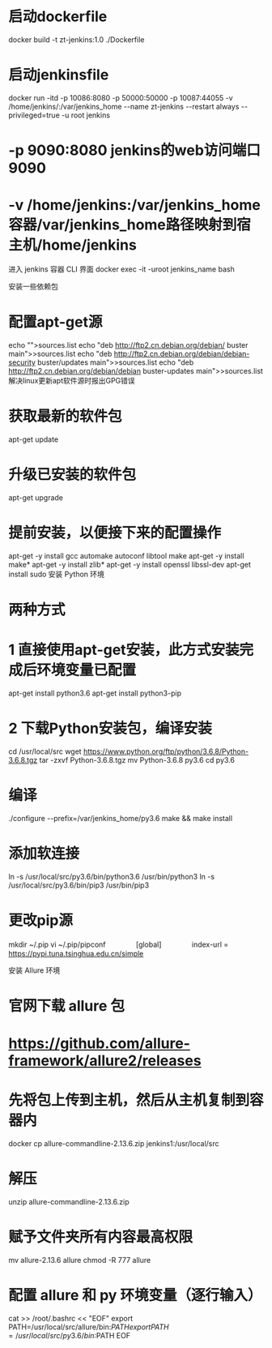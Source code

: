 # 启动dockerfile

docker build -t zt-jenkins:1.0 ./Dockerfile

# 启动jenkinsfile

docker run -itd -p 10086:8080 -p 50000:50000 -p 10087:44055 -v /home/jenkins/:/var/jenkins_home --name zt-jenkins --restart always --privileged=true -u root jenkins

# -p 9090:8080 jenkins的web访问端口9090

# -v /home/jenkins:/var/jenkins_home 容器/var/jenkins_home路径映射到宿主机/home/jenkins

进入 jenkins 容器 CLI 界面
docker exec -it -uroot jenkins_name bash

安装一些依赖包

# 配置apt-get源

echo "">sources.list
echo "deb <http://ftp2.cn.debian.org/debian/> buster main">>sources.list
echo "deb <http://ftp2.cn.debian.org/debian/debian-security> buster/updates main">>sources.list
echo "deb <http://ftp2.cn.debian.org/debian/debian> buster-updates main">>sources.list
解决linux更新apt软件源时报出GPG错误

# 获取最新的软件包

apt-get update

# 升级已安装的软件包

apt-get upgrade

# 提前安装，以便接下来的配置操作

apt-get -y install gcc automake autoconf libtool make
apt-get -y install make*
apt-get -y install zlib*
apt-get -y install openssl libssl-dev
apt-get install sudo
安装 Python 环境

# 两种方式

# 1 直接使用apt-get安装，此方式安装完成后环境变量已配置

apt-get install python3.6
apt-get install python3-pip

# 2 下载Python安装包，编译安装

cd /usr/local/src
wget <https://www.python.org/ftp/python/3.6.8/Python-3.6.8.tgz>
tar -zxvf Python-3.6.8.tgz
mv Python-3.6.8 py3.6
cd py3.6

# 编译

./configure --prefix=/var/jenkins_home/py3.6
make && make install

# 添加软连接

ln -s /usr/local/src/py3.6/bin/python3.6 /usr/bin/python3
ln -s /usr/local/src/py3.6/bin/pip3 /usr/bin/pip3

# 更改pip源

mkdir ~/.pip
vi ~/.pip/pipconf
　　　　[global]
　　　　index-url = <https://pypi.tuna.tsinghua.edu.cn/simple>

安装 Allure 环境

# 官网下载 allure 包

# <https://github.com/allure-framework/allure2/releases>

# 先将包上传到主机，然后从主机复制到容器内

docker cp allure-commandline-2.13.6.zip jenkins1:/usr/local/src

# 解压

unzip allure-commandline-2.13.6.zip

# 赋予文件夹所有内容最高权限

mv allure-2.13.6 allure
chmod -R 777 allure

# 配置 allure 和 py 环境变量（逐行输入）

cat >> /root/.bashrc << "EOF"
export PATH=/usr/local/src/allure/bin:$PATH
export PATH=/usr/local/src/py3.6/bin:$PATH
EOF
